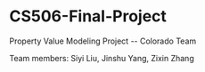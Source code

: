 # CS506-Final-Project
Property Value Modeling Project -- Colorado Team 

Team members: Siyi Liu, Jinshu Yang, Zixin Zhang
